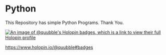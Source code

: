 # Python
This Repository has simple Python Programs.
Thank You.

[![An image of @quubble's Holopin badges, which is a link to view their full Holopin profile](https://holopin.me/quubble)](https://holopin.io/@quubble)



https://www.holopin.io/@quubble#badges
